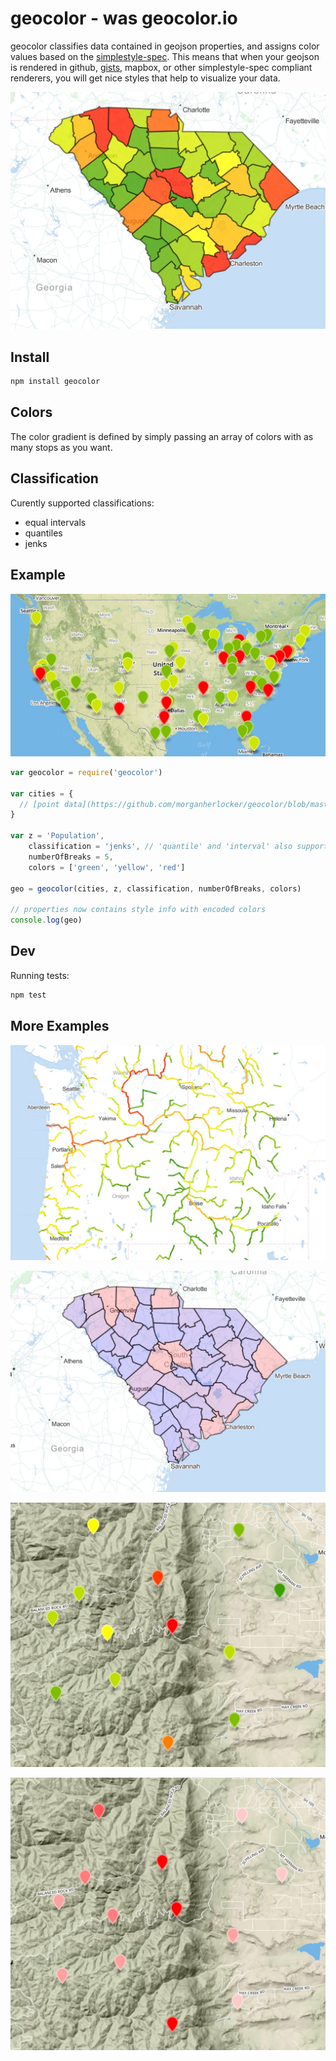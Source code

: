 # geocolor - was geocolor.io

geocolor classifies data contained in geojson properties, and assigns color values based on the [simplestyle-spec](https://github.com/mapbox/simplestyle-spec/blob/master/1.1.0/README.md). This means that when your geojson is rendered in github, [gists](https://gist.github.com/morganherlocker/b963cc241018326f1d16), mapbox, or other simplestyle-spec compliant renderers, you will get nice styles that help to visualize your data.

![Geocolors SC Counties](https://raw.githubusercontent.com/jalbertbowden/geocolor/master/img/geocolors-screenshot-sc-counties.jpeg)

## Install

```bash
npm install geocolor
```

## Colors

The color gradient is defined by simply passing an array of colors with as many stops as you want.

## Classification

Curently supported classifications:

- equal intervals
- quantiles
- jenks

## Example

![Geocolors Continental US Pins Example](https://raw.githubusercontent.com/jalbertbowden/geocolor/master/img/geocolors-pins-continental-us.jpg)

```js
var geocolor = require('geocolor')

var cities = {
  // [point data](https://github.com/morganherlocker/geocolor/blob/master/test/in/cities.geojson)
}

var z = 'Population',
    classification = 'jenks', // 'quantile' and 'interval' also supported
    numberOfBreaks = 5,
    colors = ['green', 'yellow', 'red']

geo = geocolor(cities, z, classification, numberOfBreaks, colors)

// properties now contains style info with encoded colors
console.log(geo) 
```

## Dev

Running tests:

```bash
npm test
```

## More Examples

![Geocolors Rivers Example](https://raw.githubusercontent.com/jalbertbowden/geocolor/master/img/geocolors-rivers.jpeg)  

![Geocolors Choloropleth South Carolina County Poverty](https://raw.githubusercontent.com/jalbertbowden/geocolor/master/img/geocolors-sc-counties-alt.jpeg)

![Geocolors Map Pin Gradient 1](https://raw.githubusercontent.com/jalbertbowden/geocolor/master/img/geocolors-pins-1.jpg)

![Geocolors Map Pin Gradient 2](https://raw.githubusercontent.com/jalbertbowden/geocolor/master/img/geocolors-pins-2.jpg)



